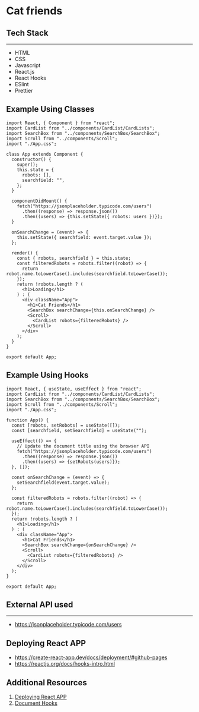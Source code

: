 # Cat friends

## Tech Stack
---
- HTML
- CSS
- Javascript
- React.js
- React Hooks
- ESlint
- Prettier

## Example Using Classes

```
import React, { Component } from "react";
import CardList from "../components/CardList/CardLists";
import SearchBox from "../components/SearchBox/SearchBox";
import Scroll from "../components/Scroll";
import "./App.css";

class App extends Component {
  constructor() {
    super();
    this.state = {
      robots: [],
      searchfield: "",
    };
  }

  componentDidMount() {
    fetch("https://jsonplaceholder.typicode.com/users")
      .then((response) => response.json())
      .then((users) => {this.setState({ robots: users })});
  }

  onSearchChange = (event) => {
    this.setState({ searchfield: event.target.value });
  };

  render() {
    const { robots, searchfield } = this.state;
    const filteredRobots = robots.filter((robot) => {
      return robot.name.toLowerCase().includes(searchfield.toLowerCase());
    });
    return !robots.length ? (
      <h1>Loading</h1>
    ) : (
      <div className="App">
        <h1>Cat Friends</h1>
        <SearchBox searchChange={this.onSearchChange} />
        <Scroll>
          <CardList robots={filteredRobots} />
        </Scroll>
      </div>
    );
  }
}

export default App;

```

## Example Using Hooks
```
import React, { useState, useEffect } from "react";
import CardList from "../components/CardList/CardLists";
import SearchBox from "../components/SearchBox/SearchBox";
import Scroll from "../components/Scroll";
import "./App.css";

function App() {
  const [robots, setRobots] = useState([]);
  const [searchfield, setSearchfield] = useState("");

  useEffect(() => {
    // Update the document title using the browser API
    fetch("https://jsonplaceholder.typicode.com/users")
      .then((response) => response.json())
      .then((users) => {setRobots(users)});
  }, []);

  const onSearchChange = (event) => {
    setSearchfield(event.target.value);
  };

  const filteredRobots = robots.filter((robot) => {
    return robot.name.toLowerCase().includes(searchfield.toLowerCase());
  });
  return !robots.length ? (
    <h1>Loading</h1>
  ) : (
    <div className="App">
      <h1>Cat Friends</h1>
      <SearchBox searchChange={onSearchChange} />
      <Scroll>
        <CardList robots={filteredRobots} />
      </Scroll>
    </div>
  );
}

export default App;

```


## External API used
---
- https://jsonplaceholder.typicode.com/users

## Deploying React APP
- https://create-react-app.dev/docs/deployment/#github-pages
- https://reactjs.org/docs/hooks-intro.html


## Additional Resources
1. <a href="https://create-react-app.dev/docs/deployment/#github-pages" target="_blank">Deploying React APP</a>
2. <a href="https://reactjs.org/docs/hooks-intro.html" target="_blank">Document Hooks</a>
